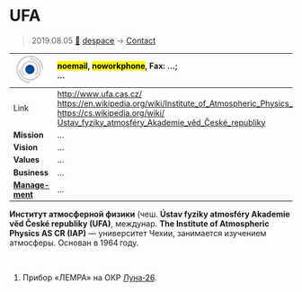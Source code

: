 # UFA
> 2019.08.05 [🚀](../index/index.md) [despace](index.md) → [Contact](contact.md)

|[![](f/contact/u/ufa_logo1_thumb.jpg)](f/contact/u/ufa_logo1.png)|<mark>noemail</mark>, <mark>noworkphone</mark>, Fax: …;<br> *…*|
|:--|:--|
|Link|<http://www.ufa.cas.cz/><br> <https://en.wikipedia.org/wiki/Institute_of_Atmospheric_Physics_AS_CR><br> <https://cs.wikipedia.org/wiki/Ústav_fyziky_atmosféry_Akademie_věd_České_republiky>|
|**Mission**|…|
|**Vision**|…|
|**Values**|…|
|**Business**|…|
|**[Manage-<br>ment](mgmt.md)**|…|

**Институт атмосферной физики** (чеш. **Ústav fyziky atmosféry Akademie věd České republiky (UFA)**, междунар. **The Institute of Atmospheric Physics AS CR (IAP)** — университет Чехии, занимается изучением атмосферы. Основан в 1964 году.


<p style="page-break-after:always"> </p>

   1. Прибор «ЛЕМРА» на ОКР [Луна‑26](луна_26.md).

